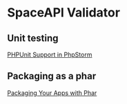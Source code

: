 SpaceAPI Validator
==================

Unit testing
------------

[PHPUnit Support in PhpStorm](http://youtu.be/wPVXgTl6f7w)

Packaging as a phar
-------------------

[Packaging Your Apps with Phar](http://www.sitepoint.com/packaging-your-apps-with-phar/)